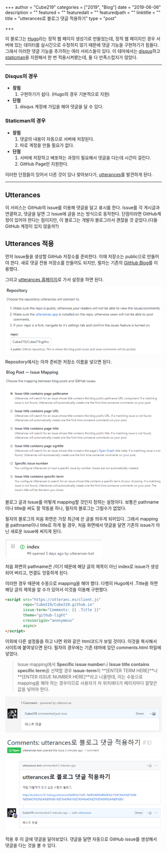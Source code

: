 +++
author = "Cube219"
categories = ["2019", "Blog"]
date = "2019-06-06"
description = ""
featured = ""
featuredalt = ""
featuredpath = ""
linktitle = ""
title = "utterances로 블로그 댓글 적용하기"
type = "post"

+++

이 블로그는 [Hugo](https://gohugo.io/)라는 정적 웹 페이지 생성기로 만들었는데,  정적 웹 페이지인 경우 서버에 있는 데이터를 실시간으로 수정하지 않기 때문에 댓글 기능을 구현하기가 힘들다. 그래서 이러한 댓글 기능을 추가하는 여러 서비스들이 있다.  이 테마에서는 [disqus](https://disqus.com/)하고 [staticman](https://staticman.net/)을 지원해서 한 번 적용시켜봤는데, 둘 다 만족스럽지가 않았다.

-----

### Disqus의 경우

* **장점**
  1. 구현하기가 쉽다. (Hugo의 경우 기본적으로 지원) 
* **단점**
  1. disqus 계정에 가입을 해야 댓글을 달 수 있다.

### Staticman의 경우

* **장점**
  1. 댓글의 내용이 자동으로 서버에 저장된다.
  2. 따로 계정을 만들 필요가 없다.
* **단점**
  1. 서버에 저장하고 배포하는 과정이 필요해서 댓글을 다는데 시간이 걸린다.
  2. GitHub Page만 지원한다.

이러한 단점들이 있어서 다른 것이 있나 찾아보다가, [utterances](https://utteranc.es/)를 발견하게 된다.

-----

## Utterances

이 서비스는 GitHub의 issue를 이용해 댓글을 달고 표시를 한다. Issue를 각 게시글과 연결하고, 댓글을 달면 그 Issue에 글을 쓰는 방식으로 동작한다. 단점이라면 GitHub계정이 있어야 한다는 점이지만, 이 블로그는 개발자 블로그라서 괜찮을 것 같았다.(다들 GitHub 계정이 있지 않을까?)

## Utterances 적용

먼저 Issue들을 생성할 GitHub 저장소를 준비한다. 이때 저장소는 public으로 만들어야 한다. 새로 댓글 전용 저장소를 만들어도 되지만, 필자는 기존의 [GitHub Blog](https://github.com/Cube219/Cube219.github.io)를 이용했다.

그리고 [utterances 홈페이지](https://utteranc.es/)로 가서 설정을 하면 된다.

![config-repo.png](images/config-repo.png)

Repository에서는 아까 준비한 저장소 이름을 넣으면 된다.

![config-repo.png](images/config-issue-mapping.png)

블로그 글과 Issue를 어떻게 mapping할 것인지 정하는 설정이다. 보통은 pathname이나 title을 써도 잘 작동을 하나, 필자의 블로그는 그럴수가 없었다.

필자의 블로그의 처음 화면은 가장 최근에 쓴 글을 띄우게 되어있다. 그래서 mapping을 pathname이나 title로 하게 될 경우, 처음 화면에서 댓글을 달면 기존의 issue가 아닌 새로운 issue에 써지게 된다.

![comment-in-main-page.png](images/comment-in-main-page.png)

처음 화면의 pathname은 /이기 때문에 해당 글의 제목이 아닌 index로 issue가 생성되어 버리고, 연결도 엉뚱하게 된다.

이러한 경우 때문에 수동으로 mapping을 해야 했다. 다행히 Hugo에서 .Title을 하면 해당 글의 제목을 알 수가 있어서 이것을 이용해 구현했다.

```html
<script src="https://utteranc.es/client.js"
        repo="Cube219/Cube219.github.io"
        issue-term="Comments: {{ .Title }}"
        theme="github-light"
        crossorigin="anonymous"
        async>
</script>
```

이외에 다른 설정들을 하고 나면 위와 같은 html코드가 보일 것이다. 이것을 복사해서 사이트에 붙여넣으면 된다. 필자의 경우에는 기존 테마에 있던 comments.html 파일에 넣었다.

> Issue mapping에서 **Specific issue number**나 **Issue title contains specific term**을 선택할 경우 **issue-term**이 **[ENTER TERM HERE]**나 **[ENTER ISSUE NUMBER HERE]**라고 나올텐데, 이는 수동으로 mapping을 해야 하는 경우이므로 사용자가 저 위치에다가 페이지마다 알맞은 값을 넣어야 한다.

![test-comment.png](images/test-comment.png)

![comment-in-issue.png](images/comment-in-issue.png)

적용 후 이 글에 댓글을 달아보았다. 댓글을 달면 자동으로 GitHub issue를 생성해서 댓글을 다는 것을 볼 수 있다.
